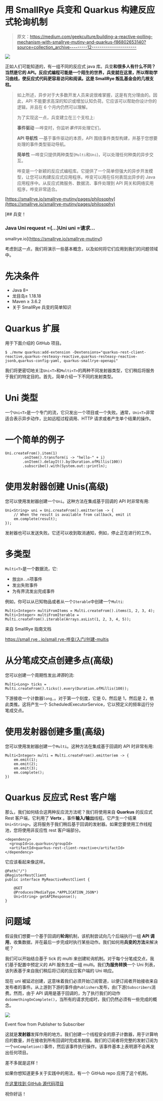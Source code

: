 # 用 SmallRye 兵变和 Quarkus 构建反应式轮询机制

> 原文：<https://medium.com/geekculture/building-a-reactive-polling-mechanism-with-smallrye-mutiny-and-quarkus-f86802653140?source=collection_archive---------12----------------------->

![](img/85d04beee1334ec1d46ab7911fe7831e.png)

正如人们可能知道的，有一组不同的反应式 java 库。兵变**和很多人有什么不同？当然是它的 API。**反应式编程**可能是一个陌生的世界，兵变就在这里，所以帮助学习曲线，使反应式代码更容易访问和阅读。这是 SmallRye 叛乱基金会的几根支柱。**

> 如上所述，异步对于大多数开发人员来说很难掌握，这是有充分理由的。因此，API 不能要求高深的知识或增加认知负荷。它应该可以帮助你设计你的逻辑，并且在 6 个月内仍然可以理解。
> 
> 为了实现这一点，兵变建立在三个支柱上:
> 
> **事件驱动** —哗变时，你监听*事件*并处理它们，
> 
> **API 导航性** —基于事件驱动的本质，API 围绕事件类型构建，并基于您想要处理的事件类型驱动导航。
> 
> **简单性** —哗变只提供两种类型(`Multi`和`Uni`)，可以处理任何种类的异步交互。
> 
> 哗变是一个新颖的反应式编程库。它提供了一个简单但强大的异步开发模型，让您可以构建反应式应用程序。哗变可以用在任何表现出异步的 Java 应用程序中。从反应式微服务、数据流、事件处理到 API 网关和网络实用程序，哗变非常适合。

[https://smallrye.io/smallrye-mutiny/pages/philosophy](https://smallrye.io/smallrye-mutiny/pages/philosophy)

[](https://smallrye.io/smallrye-mutiny/) [## 兵变！

### Java Uni request =(...)Uni uni =请求…

smallrye.io](https://smallrye.io/smallrye-mutiny/) 

考虑到这一点，我们将演示一些基本概念，以及如何将它们应用到我们的问题领域中。

# 先决条件

*   Java 8+
*   龙目岛≥ 1.18.18
*   Maven ≥ 3.6.2
*   关于 SmallRye 兵变的简单知识

# Quarkus 扩展

用于下面介绍的 GitHub 项目。

```
$ ./mvnw quarkus:add-extension -Dextensions="quarkus-rest-client-reactive,quarkus-resteasy-reactive,quarkus-resteasy-reactive-jsonb,quarkus-config-yaml, quarkus-smallrye-openapi"
```

我们将更密切地关注`Uni<T>`和`Multi<T>`的两种不同发射器类型，它们稍后将服务于我们的特定目的。首先，简单介绍一下不同的发射类型。

# Uni 类型

一个`Uni<T>`是一个专门的流，它只发出一个项目或一个失败。通常，`Uni<T>`非常适合表示异步动作，比如远程过程调用、HTTP 请求或者产生单个结果的操作。

# 一个简单的例子

```
Uni.createFrom().item(1)
        .onItem().transform(i -> "hello-" + i)
        .onItem().delayIt().by(Duration.ofMillis(100))
        .subscribe().with(System.out::println);
```

# 使用发射器创建 Unis(高级)

您可以使用发射器创建一个`Uni`。这种方法在集成基于回调的 API 时非常有用:

```
Uni<String> uni = Uni.createFrom().emitter(em -> {
    // When the result is available from callback, emit it
    em.complete(result);
});
```

发射器也可以发送失败。它还可以收到取消通知，例如，停止正在进行的工作。

# 多类型

`Multi<T>`是一个数据流，它:

*   放出`0..n`项事件
*   发出失败事件
*   为有界流发出完成事件

例如，你可以从已知物品或者从一个`Iterable`中创建一个`Multi`:

```
Multi<Integer> multiFromItems = Multi.createFrom().items(1, 2, 3, 4);
Multi<Integer> multiFromIterable = Multi.createFrom().iterable(Arrays.asList(1, 2, 3, 4, 5));
```

来自 SmallRye 指南文档

[https://small rye . io/small rye-哗变/入门/创建-multis](https://smallrye.io/smallrye-mutiny/getting-started/creating-multis)

# 从分笔成交点创建多点(高级)

您可以创建一个周期性发出*滴答*的流:

```
Multi<Long> ticks = Multi.createFrom().ticks().every(Duration.ofMillis(100));
```

下游接收一个计数器`long,`。对于第一个刻度，它是 0，然后是 1，然后是 2，依此类推。这将产生一个 ScheduledExecutorService，它以预定义的频率运行分笔成交点。

# 使用发射器创建多重(高级)

您可以使用发射器创建一个`Multi`。这种方法在集成基于回调的 API 时非常有用:

```
Multi<Integer> multi = Multi.createFrom().emitter(em -> {
    em.emit(1);
    em.emit(2);
    em.emit(3);
    em.complete();
})
```

# Quarkus 反应式 Rest 客户端

那么，我们如何结合这两种反应流方法呢？我们将使用来自 **Quarkus** 的反应式 Rest 客户端，它利用了 **Vertx** 。事件**输入/输出**线程。它产生一个结果`Uni<String>`。这将服务于我们稍后基于回调的发射器。如果您要使用工作线程池，您将使用非反应性 rest 客户端部分。

```
<dependency>
  <groupId>io.quarkus</groupId>
  <artifactId>quarkus-rest-client-reactive</artifactId>
</dependency>
```

它应该看起来像这样。

```
@Path("/")
@RegisterRestClient
public interface MyReactiveRestClient {

    @GET
    @Produces(MediaType.*APPLICATION_JSON*)
    Uni<String> getAPIResponse();
}
```

# 问题域

假设我们想要一个基于回调的**轮询**机制，该机制尝试向几个后端执行一组 **API 调用**，收集数据，并在最后一步完成时执行某些动作。我们如何用**兵变的方法**来解决呢？

我们可以开始结合基于 tick 的 multi 来创建轮询机制。对于每个分笔成交点，我们基于配置中预定义的 API 服务生成一组 multi。我们**为服务转换**一个 Uni 列表，该列表基于来自我们稍后将订阅的反应客户端的 Uni 响应。

现在 uni 被延迟创建，这意味着我们必须开始订阅管道，以便订阅者开始接收来自发布者的事件。从上游到下游的事件由`Publishers`发布，由(下游)`Subscribers`消费。然而，由于 API 调用是基于回调的，为了执行我们的动作`doSomethingOnComplete()`，当所有的请求完成时，我们仍然必须有一些完成的概念。

![](img/90e92bb3b97ac5ebaa08602800802001.png)

Event flow from Publisher to Subscriber

这就是**发射器**发挥作用的地方。我们创建一个线程安全的原子计数器，用于计算响应的数量，并在接收到所有回调时完成发射器。我们的订阅者将完整的发射订阅为一个`onCompletion()`事件，然后该事件执行操作。该事件基本上表明源不会再发出任何项目。

差不多就是这样！

如果你想知道更多关于实践中的用法，有一个 GitHub repo 应用了这个机制。

[在这里找到 GitHub 源代码项目](https://github.com/dvddhln/quarkus-reactive-open-api-merger)

祝你好运！